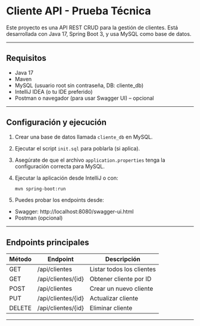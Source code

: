 
# Cliente API - Prueba Técnica
Este proyecto es una API REST CRUD para la gestión de clientes. Está desarrollada con Java 17, Spring Boot 3, y usa MySQL como base de datos.

---

## Requisitos

- Java 17
- Maven
- MySQL (usuario root sin contraseña, DB: cliente_db)
- IntelliJ IDEA (o tu IDE preferido)
- Postman o navegador (para usar Swagger UI) – opcional



---
   
## Configuración y ejecución

1. Crear una base de datos llamada `cliente_db` en MySQL.  
2. Ejecutar el script `init.sql` para poblarla (si aplica).  
3. Asegúrate de que el archivo `application.properties` tenga la configuración correcta para MySQL.  
4. Ejecutar la aplicación desde IntelliJ o con:

   ```bash
   mvn spring-boot:run

5. Puedes probar los endpoints desde:
- Swagger: http://localhost:8080/swagger-ui.html
- Postman (opcional)


- - -

## Endpoints principales

| Método | Endpoint            | Descripción              |
|--------|---------------------|--------------------------|
| GET    | /api/clientes       | Listar todos los clientes |
| GET    | /api/clientes/{id}  | Obtener cliente por ID   |
| POST   | /api/clientes       | Crear un nuevo cliente   |
| PUT    | /api/clientes/{id}  | Actualizar cliente       |
| DELETE | /api/clientes/{id}  | Eliminar cliente         |

---